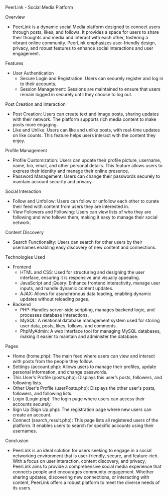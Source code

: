 PeerLink - Social Media Platform

Overview
- PeerLink is a dynamic social Media platform designed to connect users through posts, likes, and follows. It provides a space for users to share their thoughts and media and interact with each other, fostering a vibrant online community. PeerLink emphasizes user-friendly design, privacy, and robust features to enhance social interactions and user engagement.

Features
- User Authentication
  - Secure Login and Registration: Users can securely register and log in to their accounts.
  - Session Management: Sessions are maintained to ensure that users remain logged in securely until they choose to log out.

Post Creation and Interaction
- Post Creation: Users can create text and image posts, sharing updates with their network. The platform supports rich media content to make posts more engaging.
- Like and Unlike: Users can like and unlike posts, with real-time updates on like counts. This feature helps users interact with the content they enjoy.

Profile Management
- Profile Customization: Users can update their profile picture, username, name, bio, email, and other personal details. This feature allows users to express their identity and manage their online presence.
- Password Management: Users can change their passwords securely to maintain account security and privacy.

Social Interaction
- Follow and Unfollow: Users can follow or unfollow each other to curate their feed with content from users they are interested in.
- View Followers and Following: Users can view lists of who they are following and who follows them, making it easy to manage their social network.

Content Discovery
- Search Functionality: Users can search for other users by their usernames enabling easy discovery of new content and connections.

Technologies Used
- Frontend
  - HTML and CSS: Used for structuring and designing the user interface, ensuring it is responsive and visually appealing.
  - JavaScript and jQuery: Enhance frontend interactivity, manage user inputs, and handle dynamic content updates.
  - AJAX: Allows for asynchronous data loading, enabling dynamic updates without reloading pages.
- Backend
  - PHP: Handles server-side scripting, manages backend logic, and processes database interactions.
  - MySQL: A relational database management system used for storing user data, posts, likes, follows, and comments.
  - PhpMyAdmin: A web interface tool for managing MySQL databases, making it easier to maintain and administer the database.

Pages
- Home (home.php): The main feed where users can view and interact with posts from the people they follow.
- Settings (account.php): Allows users to manage their profiles, update personal information, and change passwords.
- This User's Profile (posts.php): Displays this user’s posts, followers, and following lists.
- Other User's Profile (userPosts.php): Displays the other user's posts, followers, and following lists.
- Login (Login.php): The login page where users can access their accounts securely.
- Sign Up (Sign Up.php): The registration page where new users can create an account.
- Connect (search_result.php): This page lists all registered users of the platform. It enables users to search for specific accounts using their usernames.

Conclusion
- PeerLink is an ideal solution for users seeking to engage in a social networking environment that is user-friendly, secure, and feature-rich. With a focus on user interaction, content discovery, and privacy, PeerLink aims to provide a comprehensive social media experience that connects people and encourages community engagement. Whether sharing updates, discovering new connections, or interacting with content, PeerLink offers a robust platform to meet the diverse needs of its users.
